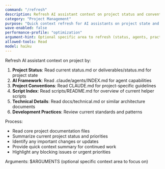 ```yaml
---
command: "/refresh"
description: Refresh AI assistant context on project status and conventions
category: "Project Management"
purpose: "Quick context refresh for AI assistants on project state and conventions"
wave-enabled: false
performance-profile: "optimization"
argument-hint: Optional specific area to refresh (status, agents, practices)
allowed-tools: Read
model: haiku
---
```


Refresh AI assistant context on project by:

1. **Project Status**: Read current status.md or deliverables/status.md for project state
2. **AI Framework**: Read .claude/agents/INDEX.md for agent capabilities
3. **Project Conventions**: Read CLAUDE.md for project-specific guidelines
4. **Script Index**: Read scripts/README.md for overview of current helper scripts
5. **Technical Details**: Read docs/technical.md or similar architecture documents
6. **Development Practices**: Review current standards and patterns

Process:

- Read core project documentation files
- Summarize current project status and priorities
- Identify any important changes or updates
- Provide quick context summary for continued work
- Highlight any blocking issues or urgent priorities

Arguments: $ARGUMENTS (optional specific context area to focus on)